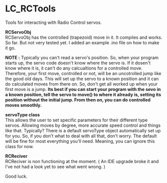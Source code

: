 # LC_RCTools
Tools for interacting with Radio Control servos.

**RCServoObj**  
RCServoObj has the controlled (trapezoid) move in it. It compiles and works. So far. But not very tested yet. I added an example .ino file on how to make it go.  

**NOTE :** Typically you can't read a servo's position. So, when your program starts up, the servo code doesn't know where the servo is. If it dosen't know where it is, it can't do any calcualtions for a controlled move. Therefore, your first move, controlled or not, will be an uncotrolled jump like the good old days. This will set up the servo to a known position and it can do calculated moves from there on. So, don't get all worked up when your first move is a jump. **Its best if you can start your program with the sevo in a known position, tell the servo to move() to where it already is, setting its position without the initial jump. From then on, you can do controlled moves smoothly.**

**servoType class**  
This allows the user to set specific parameters for their different type servos. Allowing moves by degree, more accurate speed control and things like that. Typically? There is a default servoType object automatically set up for you. So, if you don't what to deal with all that, don't worry. The default will be fine for most everything you'll need. Meaning, you can ignore this class for now.

**RCReciver**  
RCReciver is non functioning at the moment. ( An IDE upgrade broke it and I've not had a look yet to see what went wrong. )

Good luck.



